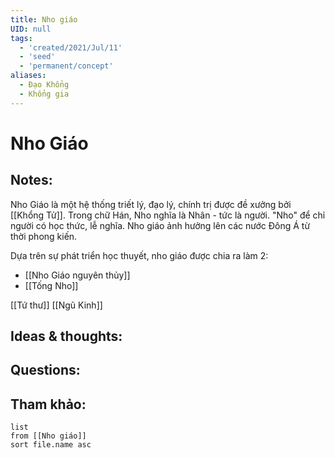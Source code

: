 ```yaml
---
title: Nho giáo
UID: null
tags:
  - 'created/2021/Jul/11'
  - 'seed'
  - 'permanent/concept'
aliases:
  - Đạo Khổng
  - Khổng gia
---
```

# Nho Giáo

## Notes:
Nho Giáo là một hệ thống triết lý, đạo lý, chính trị được đề xưởng bởi [[Khổng Tử]]. Trong chữ Hán, Nho nghĩa là Nhân - tức là người. "Nho" để chỉ người có học thức, lễ nghĩa. Nho giáo ảnh hưởng lên các nước Đông Á từ thời phong kiến.

Dựa trên sự phát triển học thuyết, nho giáo được chia ra làm 2:
- [[Nho Giáo nguyên thủy]]
- [[Tống Nho]]

[[Tứ thư]]
[[Ngũ Kinh]]

## Ideas & thoughts:

## Questions:


## Tham khảo:
```dataview
list
from [[Nho giáo]]
sort file.name asc
```